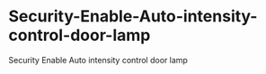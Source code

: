 # Security-Enable-Auto-intensity-control-door-lamp
Security Enable Auto intensity control door lamp
